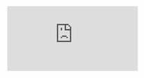 <figure><embed src="https://wakatime.com/share/@jalilarfaoui/5e44cad3-dd44-4393-b3e6-8ab9abc6d174.svg"></embed></figure>
